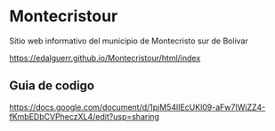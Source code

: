 # Montecristour
Sitio web informativo del municipio de Montecristo sur de Bolivar

https://edalguerr.github.io/Montecristour/html/index

## Guia de codigo

https://docs.google.com/document/d/1pjM54lIEcUKl09-aFw7IWiZZ4-fKmbEDbCVPheczXL4/edit?usp=sharing

